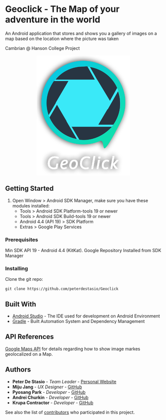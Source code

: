 # Geoclick - The Map of your adventure in the world
An Android application that stores and shows you a gallery of images on a map based on the location where the picture was taken

Cambrian @ Hanson College Project

<p align="center">
<img src="https://github.com/peterdestasio/Geoclick/blob/master/app/src/main/res/drawable/logowithtitle.png" width="300" align="center">
</p>

## Getting Started
1. Open Window &gt; Android SDK Manager, make sure you have these modules
    installed:
    * Tools &gt; Android SDK Platform-tools 19 or newer
    * Tools &gt; Android SDK Build-tools 19 or newer
    * Android 4.4 (API 19) &gt; SDK Platform
    * Extras &gt; Google Play Services

### Prerequisites
Min SDK API 19 - Android 4.4 (KitKat). 
Google Repository Installed from SDK Manager

### Installing

Clone the git repo:

```
git clone https://github.com/peterdestasio/Geoclick
```


## Built With

* [Android Studio](https://developer.android.com/studio/index.html) - The IDE used for development on Android Environment
* [Gradle](https://gradle.org/) - Built Automation System and Dependency Management

## API References

[Google Maps API](https://developers.google.com/maps/documentation/android-api/) for details regarding how to show image markes geolocalized on a Map.

## Authors

* **Peter De Stasio** - *Team Leader* - [Personal Website](http://peterdestasio.com/)
* **Miju Jang** - *UX Designer* - [GitHub](https://github.com/shyjoo)
* **Pyosang Park** - *Developer* - [GitHub](https://github.com/parkps618)
* **Andrei Churkin** - *Developer* - [GitHub](https://github.com/Residentcd08)
* **Krupa Contractor** - *Developer* - [GitHub](https://github.com/krupa007)

See also the list of [contributors](https://github.com/peterdestasio/Geoclick/graphs/contributors) who participated in this project.




